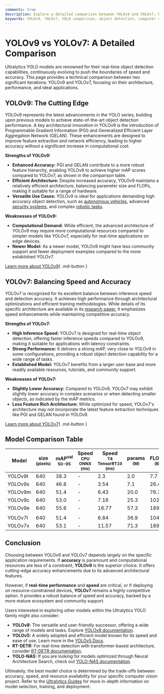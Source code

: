 ```yaml
---
comments: true
description: Explore a detailed comparison between YOLOv9 and YOLOv7, highlighting performance, architecture, and which model fits your object detection needs best.
keywords: YOLOv9, YOLOv7, YOLO comparison, object detection, computer vision, deep learning, AI models, Ultralytics, model performance, YOLO architecture
---
```


# YOLOv9 vs YOLOv7: A Detailed Comparison

Ultralytics YOLO models are renowned for their real-time object detection capabilities, continuously evolving to push the boundaries of speed and accuracy. This page provides a technical comparison between two significant iterations: YOLOv9 and YOLOv7, focusing on their architecture, performance, and ideal applications.

<script async src="https://cdn.jsdelivr.net/npm/chart.js"></script>
<script defer src="../../javascript/benchmark.js"></script>

<canvas id="modelComparisonChart" width="1024" height="400" active-models='["YOLOv9", "YOLOv7"]'></canvas>

## YOLOv9: The Cutting Edge

YOLOv9 represents the latest advancements in the YOLO series, building upon previous models to achieve state-of-the-art object detection performance. A key architectural innovation in YOLOv9 is the introduction of Programmable Gradient Information (PGI) and Generalized Efficient Layer Aggregation Network (GELAN). These enhancements are designed to improve feature extraction and network efficiency, leading to higher accuracy without a significant increase in computational cost.

**Strengths of YOLOv9:**

- **Enhanced Accuracy:** PGI and GELAN contribute to a more robust feature hierarchy, enabling YOLOv9 to achieve higher mAP scores compared to YOLOv7, as shown in the comparison table.
- **Efficient Architecture:** Despite increased accuracy, YOLOv9 maintains a relatively efficient architecture, balancing parameter size and FLOPs, making it suitable for a range of hardware.
- **Versatile Use Cases:** YOLOv9 is ideal for applications demanding high accuracy object detection, such as [autonomous vehicles](https://www.ultralytics.com/solutions/ai-in-self-driving), advanced [security systems](https://www.ultralytics.com/blog/security-alarm-system-projects-with-ultralytics-yolov8), and complex [robotic tasks](https://www.ultralytics.com/glossary/robotics).

**Weaknesses of YOLOv9:**

- **Computational Demand:** While efficient, the advanced architecture of YOLOv9 may require more computational resources compared to simpler models like YOLOv7, especially for real-time applications on edge devices.
- **Newer Model:** As a newer model, YOLOv9 might have less community support and fewer deployment examples compared to the more established YOLOv7.

[Learn more about YOLOv9](https://docs.ultralytics.com/models/yolov9/){ .md-button }

## YOLOv7: Balancing Speed and Accuracy

YOLOv7 is recognized for its excellent balance between inference speed and detection accuracy. It achieves high performance through architectural optimizations and efficient training methodologies. While details of its specific architecture are available in its [research paper](https://arxiv.org/abs/2207.02696), it emphasizes speed enhancements while maintaining competitive accuracy.

**Strengths of YOLOv7:**

- **High Inference Speed:** YOLOv7 is designed for real-time object detection, offering faster inference speeds compared to YOLOv9, making it suitable for applications with latency constraints.
- **Strong Performance:** It delivers a strong mAP, very close to YOLOv9 in some configurations, providing a robust object detection capability for a wide range of tasks.
- **Established Model:** YOLOv7 benefits from a larger user base and more readily available resources, tutorials, and community support.

**Weaknesses of YOLOv7:**

- **Slightly Lower Accuracy:** Compared to YOLOv9, YOLOv7 may exhibit slightly lower accuracy in complex scenarios or when detecting smaller objects, as indicated by the mAP metrics.
- **Less Feature Rich Architecture:** While optimized for speed, YOLOv7's architecture may not incorporate the latest feature extraction techniques like PGI and GELAN found in YOLOv9.

[Learn more about YOLOv7](https://docs.ultralytics.com/models/yolov7/){ .md-button }

## Model Comparison Table

| Model   | size<br><sup>(pixels) | mAP<sup>val<br>50-95 | Speed<br><sup>CPU ONNX<br>(ms) | Speed<br><sup>T4 TensorRT10<br>(ms) | params<br><sup>(M) | FLOPs<br><sup>(B) |
| ------- | --------------------- | -------------------- | ------------------------------ | ----------------------------------- | ------------------ | ----------------- |
| YOLOv9t | 640                   | 38.3                 | -                              | 2.3                                 | 2.0                | 7.7               |
| YOLOv9s | 640                   | 46.8                 | -                              | 3.54                                | 7.1                | 26.4              |
| YOLOv9m | 640                   | 51.4                 | -                              | 6.43                                | 20.0               | 76.3              |
| YOLOv9c | 640                   | 53.0                 | -                              | 7.16                                | 25.3               | 102.1             |
| YOLOv9e | 640                   | 55.6                 | -                              | 16.77                               | 57.3               | 189.0             |
|         |                       |                      |                                |                                     |                    |                   |
| YOLOv7l | 640                   | 51.4                 | -                              | 6.84                                | 36.9               | 104.7             |
| YOLOv7x | 640                   | 53.1                 | -                              | 11.57                               | 71.3               | 189.9             |

## Conclusion

Choosing between YOLOv9 and YOLOv7 depends largely on the specific application requirements. If **accuracy** is paramount and computational resources are less of a constraint, **YOLOv9** is the superior choice. It offers cutting-edge accuracy enhancements due to its advanced architectural features.

However, if **real-time performance** and **speed** are critical, or if deploying on resource-constrained devices, **YOLOv7** remains a highly competitive option. It provides a robust balance of speed and accuracy, backed by a more mature ecosystem and community support.

Users interested in exploring other models within the Ultralytics YOLO family might also consider:

- **YOLOv8:** The versatile and user-friendly successor, offering a wide range of models and tasks. Explore [YOLOv8 documentation](https://docs.ultralytics.com/models/yolov8/).
- **YOLOv5:** A widely adopted and efficient model known for its speed and ease of use. Learn more in the [YOLOv5 Docs](https://docs.ultralytics.com/models/yolov5/).
- **RT-DETR:** For real-time detection with transformer-based architecture, consider [RT-DETR documentation](https://docs.ultralytics.com/models/rtdetr/).
- **YOLO-NAS:** If you are looking for models optimized through Neural Architecture Search, check out [YOLO-NAS documentation](https://docs.ultralytics.com/models/yolo-nas/).

Ultimately, the best model choice is determined by the trade-offs between accuracy, speed, and resource availability for your specific computer vision project. Refer to the [Ultralytics Guides](https://docs.ultralytics.com/guides/) for more in-depth information on model selection, training, and deployment.
